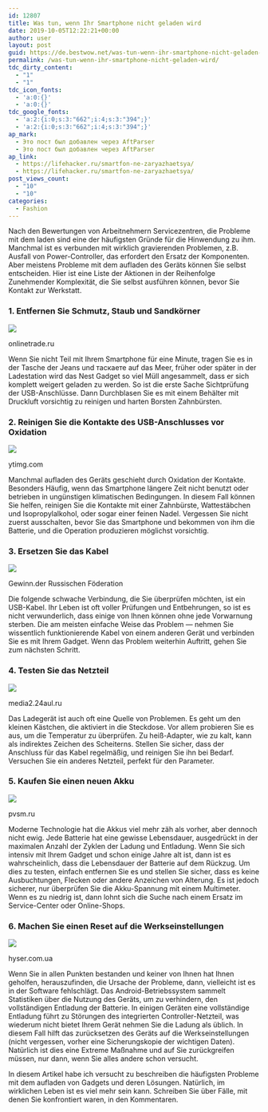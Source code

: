 ```yaml
---
id: 12807
title: Was tun, wenn Ihr Smartphone nicht geladen wird
date: 2019-10-05T12:22:21+00:00
author: user
layout: post
guid: https://de.bestwow.net/was-tun-wenn-ihr-smartphone-nicht-geladen-wird/
permalink: /was-tun-wenn-ihr-smartphone-nicht-geladen-wird/
tdc_dirty_content:
  - "1"
  - "1"
tdc_icon_fonts:
  - 'a:0:{}'
  - 'a:0:{}'
tdc_google_fonts:
  - 'a:2:{i:0;s:3:"662";i:4;s:3:"394";}'
  - 'a:2:{i:0;s:3:"662";i:4;s:3:"394";}'
ap_mark:
  - Это пост был добавлен через AftParser
  - Это пост был добавлен через AftParser
ap_link:
  - https://lifehacker.ru/smartfon-ne-zaryazhaetsya/
  - https://lifehacker.ru/smartfon-ne-zaryazhaetsya/
post_views_count:
  - "10"
  - "10"
categories:
  - Fashion
---
```

Nach den Bewertungen von Arbeitnehmern Servicezentren, die Probleme mit dem laden sind eine der häufigsten Gründe für die Hinwendung zu ihm. Manchmal ist es verbunden mit wirklich gravierenden Problemen, z.B. Ausfall von Power-Controller, das erfordert den Ersatz der Komponenten. Aber meistens Probleme mit dem aufladen des Geräts können Sie selbst entscheiden. Hier ist eine Liste der Aktionen in der Reihenfolge Zunehmender Komplexität, die Sie selbst ausführen können, bevor Sie Kontakt zur Werkstatt.

### 1. Entfernen Sie Schmutz, Staub und Sandkörner<figure>

![](https://de.bestwow.net/wp-content/uploads/2019/10/chto-delat-esli-vash-smartfon-ne-zaryazhaetsya-1.jpeg) <figcaption>onlinetrade.ru</figcaption></figure> 

Wenn Sie nicht Teil mit Ihrem Smartphone für eine Minute, tragen Sie es in der Tasche der Jeans und таскаете auf das Meer, früher oder später in der Ladestation wird das Nest Gadget so viel Müll angesammelt, dass er sich komplett weigert geladen zu werden. So ist die erste Sache Sichtprüfung der USB-Anschlüsse. Dann Durchblasen Sie es mit einem Behälter mit Druckluft vorsichtig zu reinigen und harten Borsten Zahnbürsten.

### 2. Reinigen Sie die Kontakte des USB-Anschlusses vor Oxidation<figure>

![](https://de.bestwow.net/wp-content/uploads/2019/10/chto-delat-esli-vash-smartfon-ne-zaryazhaetsya-2.jpg) <figcaption>ytimg.com</figcaption></figure> 

Manchmal aufladen des Geräts geschieht durch Oxidation der Kontakte. Besonders Häufig, wenn das Smartphone längere Zeit nicht benutzt oder betrieben in ungünstigen klimatischen Bedingungen. In diesem Fall können Sie helfen, reinigen Sie die Kontakte mit einer Zahnbürste, Wattestäbchen und Isopropylalkohol, oder sogar einer feinen Nadel. Vergessen Sie nicht zuerst ausschalten, bevor Sie das Smartphone und bekommen von ihm die Batterie, und die Operation produzieren möglichst vorsichtig.

### 3. Ersetzen Sie das Kabel<figure>

![](https://de.bestwow.net/wp-content/uploads/2019/10/chto-delat-esli-vash-smartfon-ne-zaryazhaetsya-3.jpg) <figcaption>Gewinn.der Russischen Föderation</figcaption></figure> 

Die folgende schwache Verbindung, die Sie überprüfen möchten, ist ein USB-Kabel. Ihr Leben ist oft voller Prüfungen und Entbehrungen, so ist es nicht verwunderlich, dass einige von Ihnen können ohne jede Vorwarnung sterben. Die am meisten einfache Weise das Problem — nehmen Sie wissentlich funktionierende Kabel von einem anderen Gerät und verbinden Sie es mit Ihrem Gadget. Wenn das Problem weiterhin Auftritt, gehen Sie zum nächsten Schritt.

### 4. Testen Sie das Netzteil<figure>

![](https://de.bestwow.net/wp-content/uploads/2019/10/chto-delat-esli-vash-smartfon-ne-zaryazhaetsya-4.jpg) <figcaption>media2.24aul.ru</figcaption></figure> 

Das Ladegerät ist auch oft eine Quelle von Problemen. Es geht um den kleinen Kästchen, die aktiviert in die Steckdose. Vor allem probieren Sie es aus, um die Temperatur zu überprüfen. Zu heiß-Adapter, wie zu kalt, kann als indirektes Zeichen des Scheiterns. Stellen Sie sicher, dass der Anschluss für das Kabel regelmäßig, und reinigen Sie ihn bei Bedarf. Versuchen Sie ein anderes Netzteil, perfekt für den Parameter.

### 5. Kaufen Sie einen neuen Akku<figure>

![](https://de.bestwow.net/wp-content/uploads/2019/10/chto-delat-esli-vash-smartfon-ne-zaryazhaetsya-5.jpg) <figcaption>pvsm.ru</figcaption></figure> 

Moderne Technologie hat die Akkus viel mehr zäh als vorher, aber dennoch nicht ewig. Jede Batterie hat eine gewisse Lebensdauer, ausgedrückt in der maximalen Anzahl der Zyklen der Ladung und Entladung. Wenn Sie sich intensiv mit Ihrem Gadget und schon einige Jahre alt ist, dann ist es wahrscheinlich, dass die Lebensdauer der Batterie auf dem Rückzug. Um dies zu testen, einfach entfernen Sie es und stellen Sie sicher, dass es keine Ausbuchtungen, Flecken oder andere Anzeichen von Alterung. Es ist jedoch sicherer, nur überprüfen Sie die Akku-Spannung mit einem Multimeter. Wenn es zu niedrig ist, dann lohnt sich die Suche nach einem Ersatz im Service-Center oder Online-Shops.

### 6. Machen Sie einen Reset auf die Werkseinstellungen<figure>

![](https://de.bestwow.net/wp-content/uploads/2019/10/chto-delat-esli-vash-smartfon-ne-zaryazhaetsya-6.jpg) <figcaption>hyser.com.ua</figcaption></figure> 

Wenn Sie in allen Punkten bestanden und keiner von Ihnen hat Ihnen geholfen, herauszufinden, die Ursache der Probleme, dann, vielleicht ist es in der Software fehlschlägt. Das Android-Betriebssystem sammelt Statistiken über die Nutzung des Geräts, um zu verhindern, den vollständigen Entladung der Batterie. In einigen Geräten eine vollständige Entladung führt zu Störungen des integrierten Controller-Netzteil, was wiederum nicht bietet Ihrem Gerät nehmen Sie die Ladung als üblich. In diesem Fall hilft das zurücksetzen des Geräts auf die Werkseinstellungen (nicht vergessen, vorher eine Sicherungskopie der wichtigen Daten). Natürlich ist dies eine Extreme Maßnahme und auf Sie zurückgreifen müssen, nur dann, wenn Sie alles andere schon versucht.

In diesem Artikel habe ich versucht zu beschreiben die häufigsten Probleme mit dem aufladen von Gadgets und deren Lösungen. Natürlich, im wirklichen Leben ist es viel mehr sein kann. Schreiben Sie über Fälle, mit denen Sie konfrontiert waren, in den Kommentaren.